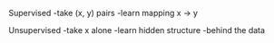 Supervised
-take (x, y) pairs
-learn mapping x -> y

Unsupervised
-take x alone
-learn hidden structure
-behind the data
